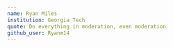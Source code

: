 ```yaml
---
name: Ryan Miles
institution: Georgia Tech
quote: Do everything in moderation, even moderation
github_user: Ryanm14
---
```

